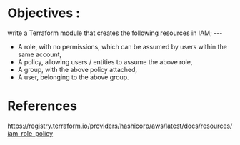 # Objectives :
write a Terraform module that creates the following resources in IAM; ---

- A role, with no permissions, which can be assumed by users within the same account,
- A policy, allowing users / entities to assume the above role,
- A group, with the above policy attached,
- A user, belonging to the above group.

# References
https://registry.terraform.io/providers/hashicorp/aws/latest/docs/resources/iam_role_policy